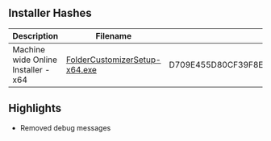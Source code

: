 ## Installer Hashes

| Description                         | Filename                                                                                                                                  | sha256 hash |
| ----------------------------------- | ----------------------------------------------------------------------------------------------------------------------------------------- | ----------- |
| Machine wide Online Installer - x64 | [FolderCustomizerSetup-x64.exe](https://github.com/Deadbush225/Folder-Customizer/releases/download/0.0.4/FolderCustomizerSetup-x64.exe) | D709E455D80CF39F8EDDCD3011DE6914CC46B30A0CDA723CC06F5AAE52F99DF4      |

## Highlights

- Removed debug messages

